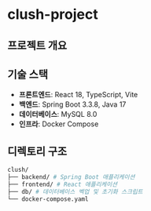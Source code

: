 # clush-project

## 프로젝트 개요


## 기술 스택
- **프론트엔드**: React 18, TypeScript, Vite
- **백엔드**: Spring Boot 3.3.8, Java 17
- **데이터베이스**: MySQL 8.0
- **인프라**: Docker Compose

## 디렉토리 구조
```bash
clush/
├── backend/ # Spring Boot 애플리케이션
├── frontend/ # React 애플리케이션
├── db/ # 데이터베이스 벡업 및 초기화 스크립트
└── docker-compose.yaml
```